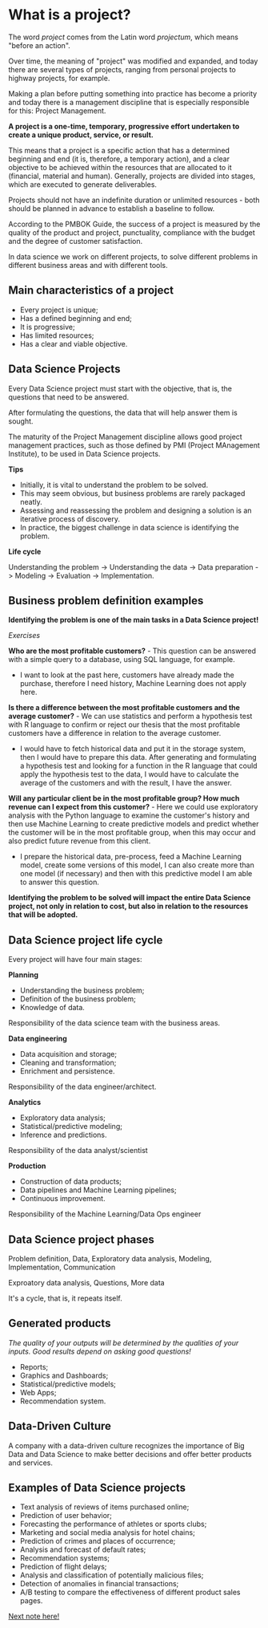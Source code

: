 # What is a project?

The word *project* comes from the Latin word *projectum*, which means "before an action".

Over time, the meaning of "project" was modified and expanded, and today there are several types of projects, ranging from personal projects to highway projects, for example.

Making a plan before putting something into practice has become a priority and today there is a management discipline that is especially responsible for this: Project Management.

**A project is a one-time, temporary, progressive effort undertaken to create a unique product, service, or result.**

This means that a project is a specific action that has a determined beginning and end (it is, therefore, a temporary action), and a clear objective to be achieved within the resources that are allocated to it (financial, material and human). Generally, projects are divided into stages, which are executed to generate deliverables.

Projects should not have an indefinite duration or unlimited resources - both should be planned in advance to establish a baseline to follow.

According to the PMBOK Guide, the success of a project is measured by the quality of the product and project, punctuality, compliance with the budget and the degree of customer satisfaction.

In data science we work on different projects, to solve different problems in different business areas and with different tools.

## Main characteristics of a project

- Every project is unique;
- Has a defined beginning and end;
- It is progressive;
- Has limited resources;
- Has a clear and viable objective.

## Data Science Projects

Every Data Science project must start with the objective, that is, the questions that need to be answered.

After formulating the questions, the data that will help answer them is sought.

The maturity of the Project Management discipline allows good project management practices, such as those defined by PMI (Project MAnagement Institute), to be used in Data Science projects.

**Tips**

- Initially, it is vital to understand the problem to be solved.
- This may seem obvious, but business problems are rarely packaged neatly.
- Assessing and reassessing the problem and designing a solution is an iterative process of discovery.
- In practice, the biggest challenge in data science is identifying the problem.

**Life cycle**

Understanding the problem -> Understanding the data -> Data preparation -> Modeling -> Evaluation -> Implementation.

## Business problem definition examples

**Identifying the problem is one of the main tasks in a Data Science project!**

*Exercises*

**Who are the most profitable customers?** - This question can be answered with a simple query to a database, using SQL language, for example.

- I want to look at the past here, customers have already made the purchase, therefore I need history, Machine Learning does not apply here.

**Is there a difference between the most profitable customers and the average customer?** - We can use statistics and perform a hypothesis test with R language to confirm or reject our thesis that the most profitable customers have a difference in relation to the average customer.

- I would have to fetch historical data and put it in the storage system, then I would have to prepare this data. After generating and formulating a hypothesis test and looking for a function in the R language that could apply the hypothesis test to the data, I would have to calculate the average of the customers and with the result, I have the answer.

**Will any particular client be in the most profitable group? How much revenue can I expect from this customer?** - Here we could use exploratory analysis with the Python language to examine the customer's history and then use Machine Learning to create predictive models and predict whether the customer will be in the most profitable group, when this may occur and also predict future revenue from this client.

- I prepare the historical data, pre-process, feed a Machine Learning model, create some versions of this model, I can also create more than one model (if necessary) and then with this predictive model I am able to answer this question.

**Identifying the problem to be solved will impact the entire Data Science project, not only in relation to cost, but also in relation to the resources that will be adopted.**

## Data Science project life cycle

Every project will have four main stages:

**Planning**

- Understanding the business problem;
- Definition of the business problem;
- Knowledge of data.

Responsibility of the data science team with the business areas.

**Data engineering**

- Data acquisition and storage;
- Cleaning and transformation;
- Enrichment and persistence.

Responsibility of the data engineer/architect.

**Analytics**

- Exploratory data analysis;
- Statistical/predictive modeling;
- Inference and predictions.

Responsibility of the data analyst/scientist

**Production**

- Construction of data products;
- Data pipelines and Machine Learning pipelines;
- Continuous improvement.

Responsibility of the Machine Learning/Data Ops engineer

## Data Science project phases

Problem definition, Data, Exploratory data analysis, Modeling, Implementation, Communication

Exproatory data analysis, Questions, More data

It's a cycle, that is, it repeats itself.

## Generated products

*The quality of your outputs will be determined by the qualities of your inputs. Good results depend on asking good questions!*

- Reports;
- Graphics and Dashboards;
- Statistical/predictive models;
- Web Apps;
- Recommendation system.

## Data-Driven Culture

A company with a data-driven culture recognizes the importance of Big Data and Data Science to make better decisions and offer better products and services.

## Examples of Data Science projects

- Text analysis of reviews of items purchased online;
- Prediction of user behavior;
- Forecasting the performance of athletes or sports clubs;
- Marketing and social media analysis for hotel chains;
- Prediction of crimes and places of occurrence;
- Analysis and forecast of default rates;
- Recommendation systems;
- Prediction of flight delays;
- Analysis and classification of potentially malicious files;
- Detection of anomalies in financial transactions;
- A/B testing to compare the effectiveness of different product sales pages.

[Next note here!]()